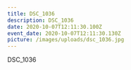 ```yaml
---
title: DSC_1036
description: DSC_1036
date: 2020-10-07T12:11:30.100Z
event_date: 2020-10-07T12:11:30.130Z
picture: /images/uploads/dsc_1036.jpg
---
```

DSC_1036